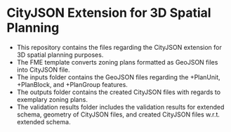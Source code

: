 # CityJSON Extension for 3D Spatial Planning
- This repository contains the files regarding the CityJSON extension for 3D spatial planning purposes.
- The FME template converts zoning plans formatted as GeoJSON files into CityJSON file.
- The inputs folder contains the GeoJSON files regarding the +PlanUnit, +PlanBlock, and +PlanGroup features.
- The outputs folder contains the created CityJSON files with regards to exemplary zoning plans.
- The validation results folder includes the validation results for extended schema, geometry of CityJSON files, and created CityJSON files w.r.t. extended schema.
